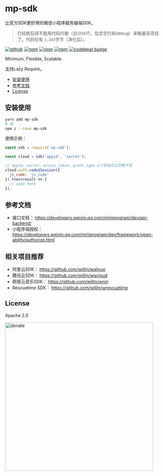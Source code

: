 # mp-sdk

比官方SDK更好用的微信小程序服务器端SDK。

> 已经疯狂得不能用代码行数（总计`85`行，包含空行和debug）来衡量该项目了，代码仅有 `1,243`字节（净化后）。

[![github](https://img.shields.io/github/followers/willin.svg?style=social&label=Followers)](https://github.com/willin) [![npm](https://img.shields.io/npm/v/mp-sdk.svg)](https://npmjs.org/package/mp-sdk) [![npm](https://img.shields.io/npm/dm/mp-sdk.svg)](https://npmjs.org/package/mp-sdk) [![npm](https://img.shields.io/npm/dt/mp-sdk.svg)](https://npmjs.org/package/mp-sdk) [![codebeat badge](https://codebeat.co/badges/dcda6ad6-46a4-4178-900a-aaf9ea056321)](https://codebeat.co/projects/github-com-willin-mp-sdk-master)

Minimum, Flexible, Scalable.

支持Lazy Require。

<!-- START doctoc generated TOC please keep comment here to allow auto update -->
<!-- DON'T EDIT THIS SECTION, INSTEAD RE-RUN doctoc TO UPDATE -->

- [安装使用](#%E5%AE%89%E8%A3%85%E4%BD%BF%E7%94%A8)
- [参考文档](#%E5%8F%82%E8%80%83%E6%96%87%E6%A1%A3)
- [License](#license)

<!-- END doctoc generated TOC please keep comment here to allow auto update -->

## 安装使用

```bash
yarn add mp-sdk
# 或
npm i --save mp-sdk
```

使用示例：

```js
const sdk = require('mp-sdk');

const cloud = sdk('appid', 'secret');

// appid、secret、access_token、grant_type 4个字段可以忽略不写
cloud.auth.code2Session({
  js_code: 'js_code'
}).then(result => {
  // code here
});
```

## 参考文档

- 接口文档： https://developers.weixin.qq.com/miniprogram/dev/api-backend/
- 小程序端授权： https://developers.weixin.qq.com/miniprogram/dev/framework/open-ability/authorize.html

## 相关项目推荐

- 阿里云SDK： https://github.com/willin/waliyun
- 腾讯云SDK： https://github.com/willin/wqcloud
- 网易云音乐SDK： https://github.com/willin/wnm
- Rescuetime SDK： https://github.com/willin/wrescuetime

## License

Apache 2.0

<img width="483" alt="donate" src="https://user-images.githubusercontent.com/1890238/59274374-cd594300-8c8c-11e9-8ee8-fe9be4b49cdb.png">
